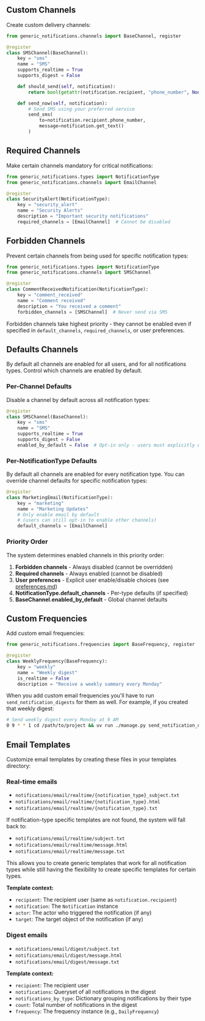 ## Custom Channels

Create custom delivery channels:

```python
from generic_notifications.channels import BaseChannel, register

@register
class SMSChannel(BaseChannel):
    key = "sms"
    name = "SMS"
    supports_realtime = True
    supports_digest = False

    def should_send(self, notification):
        return bool(getattr(notification.recipient, "phone_number", None))

    def send_now(self, notification):
        # Send SMS using your preferred service
        send_sms(
            to=notification.recipient.phone_number,
            message=notification.get_text()
        )
```

## Required Channels

Make certain channels mandatory for critical notifications:

```python
from generic_notifications.types import NotificationType
from generic_notifications.channels import EmailChannel

@register
class SecurityAlert(NotificationType):
    key = "security_alert"
    name = "Security Alerts"
    description = "Important security notifications"
    required_channels = [EmailChannel]  # Cannot be disabled
```

## Forbidden Channels

Prevent certain channels from being used for specific notification types:

```python
from generic_notifications.types import NotificationType
from generic_notifications.channels import SMSChannel

@register
class CommentReceivedNotification(NotificationType):
    key = "comment_received"
    name = "Comment received"
    description = "You received a comment"
    forbidden_channels = [SMSChannel]  # Never send via SMS
```

Forbidden channels take highest priority - they cannot be enabled even if specified in `default_channels`, `required_channels`, or user preferences.

## Defaults Channels

By default all channels are enabled for all users, and for all notifications types. Control which channels are enabled by default.

### Per-Channel Defaults

Disable a channel by default across all notification types:

```python
@register
class SMSChannel(BaseChannel):
    key = "sms"
    name = "SMS"
    supports_realtime = True
    supports_digest = False
    enabled_by_default = False  # Opt-in only - users must explicitly enable
```

### Per-NotificationType Defaults

By default all channels are enabled for every notification type. You can override channel defaults for specific notification types:

```python
@register
class MarketingEmail(NotificationType):
    key = "marketing"
    name = "Marketing Updates"
    # Only enable email by default
    # (users can still opt-in to enable other channels)
    default_channels = [EmailChannel]
```

### Priority Order

The system determines enabled channels in this priority order:

1. **Forbidden channels** - Always disabled (cannot be overridden)
2. **Required channels** - Always enabled (cannot be disabled)
3. **User preferences** - Explicit user enable/disable choices (see [preferences.md](https://github.com/loopwerk/django-generic-notifications/tree/main/docs/preferences.md))
4. **NotificationType.default_channels** - Per-type defaults (if specified)
5. **BaseChannel.enabled_by_default** - Global channel defaults

## Custom Frequencies

Add custom email frequencies:

```python
from generic_notifications.frequencies import BaseFrequency, register

@register
class WeeklyFrequency(BaseFrequency):
    key = "weekly"
    name = "Weekly digest"
    is_realtime = False
    description = "Receive a weekly summary every Monday"
```

When you add custom email frequencies you'll have to run `send_notification_digests` for them as well. For example, if you created that weekly digest:

```bash
# Send weekly digest every Monday at 9 AM
0 9 * * 1 cd /path/to/project && uv run ./manage.py send_notification_digests --frequency weekly
```

## Email Templates

Customize email templates by creating these files in your templates directory:

### Real-time emails

- `notifications/email/realtime/{notification_type}_subject.txt`
- `notifications/email/realtime/{notification_type}.html`
- `notifications/email/realtime/{notification_type}.txt`

If notification-type specific templates are not found, the system will fall back to:

- `notifications/email/realtime/subject.txt`
- `notifications/email/realtime/message.html`
- `notifications/email/realtime/message.txt`

This allows you to create generic templates that work for all notification types while still having the flexibility to create specific templates for certain types.

**Template context:**

- `recipient`: The recipient user (same as `notification.recipient`)
- `notification`: The `Notification` instance
- `actor`: The actor who triggered the notification (if any)
- `target`: The target object of the notification (if any)

### Digest emails

- `notifications/email/digest/subject.txt`
- `notifications/email/digest/message.html`
- `notifications/email/digest/message.txt`

**Template context:**

- `recipient`: The recipient user
- `notifications`: Queryset of all notifications in the digest
- `notifications_by_type`: Dictionary grouping notifications by their type
- `count`: Total number of notifications in the digest
- `frequency`: The frequency instance (e.g., `DailyFrequency`)
